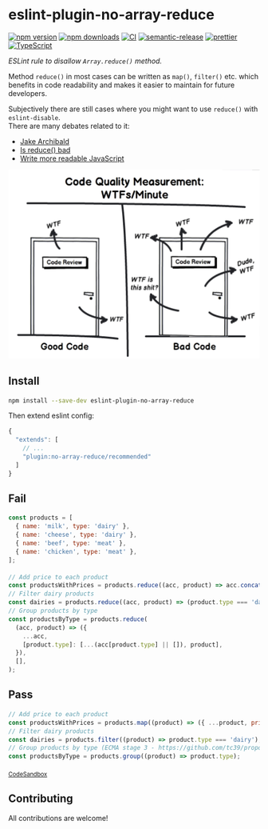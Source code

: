 # eslint-plugin-no-array-reduce

[![npm version][npm-badge]][npm-url]
[![npm downloads][downloads-badge]][npm-url]
[![CI][build-badge]][build-url]
[![semantic-release][semantic-badge]][semantic-url]
[![prettier][prettier-badge]][prettier-url]
[![TypeScript][typescript-badge]][typescript-url]

_ESLint rule to disallow `Array.reduce()` method._

Method `reduce()` in most cases can be written as `map()`, `filter()` etc. which benefits in code readability and makes it easier to maintain for future developers.

Subjectively there are still cases where you might want to use `reduce()` with `eslint-disable`.  
There are many debates related to it:

- [Jake Archibald](https://twitter.com/jaffathecake/status/1213077702300852224)
- [Is reduce() bad](https://dev.to/jasterix/is-reduce-bad-2hhd)
- [Write more readable JavaScript](https://betterprogramming.pub/think-again-before-you-use-array-reduce-28f785b5aea9)

[![](misc/code.png)](https://twitter.com/jaffathecake/status/1213084977065279489)

## Install

```bash
npm install --save-dev eslint-plugin-no-array-reduce
```

Then extend eslint config:

```js
{
  "extends": [
    // ...
    "plugin:no-array-reduce/recommended"
  ]
}
```

## Fail

```js
const products = [
  { name: 'milk', type: 'dairy' },
  { name: 'cheese', type: 'dairy' },
  { name: 'beef', type: 'meat' },
  { name: 'chicken', type: 'meat' },
];

// Add price to each product
const productsWithPrices = products.reduce((acc, product) => acc.concat({ ...product, price: 2.7 }), []);
// Filter dairy products
const dairies = products.reduce((acc, product) => (product.type === 'dairy' ? acc.concat(product) : acc), []);
// Group products by type
const productsByType = products.reduce(
  (acc, product) => ({
    ...acc,
    [product.type]: [...(acc[product.type] || []), product],
  }),
  [],
);
```

## Pass

```js
// Add price to each product
const productsWithPrices = products.map((product) => ({ ...product, price: 2.7 }));
// Filter dairy products
const dairies = products.filter((product) => product.type === 'dairy');
// Group products by type (ECMA stage 3 - https://github.com/tc39/proposal-array-grouping)
const productsByType = products.group((product) => product.type);
```

<sub>[CodeSandbox](https://codesandbox.io/s/eslint-plugin-no-array-reduce-4cyc1i?file=/index.js)</sub>

## Contributing

All contributions are welcome!

[npm-url]: https://www.npmjs.com/package/eslint-plugin-no-array-reduce
[npm-badge]: https://img.shields.io/npm/v/eslint-plugin-no-array-reduce.svg
[downloads-badge]: https://img.shields.io/npm/dm/eslint-plugin-no-array-reduce.svg?color=blue
[build-badge]: https://github.com/mkosir/eslint-plugin-no-array-reduce/actions/workflows/main.yml/badge.svg
[build-url]: https://github.com/mkosir/eslint-plugin-no-array-reduce/actions/workflows/main.yml
[semantic-badge]: https://img.shields.io/badge/%20%20%F0%9F%93%A6%F0%9F%9A%80-semantic--release-e10079.svg
[semantic-url]: https://github.com/semantic-release/semantic-release
[prettier-badge]: https://img.shields.io/badge/code_style-prettier-ff69b4.svg
[prettier-url]: https://github.com/prettier/prettier
[typescript-badge]: https://badges.frapsoft.com/typescript/code/typescript.svg?v=101
[typescript-url]: https://github.com/microsoft/TypeScript
